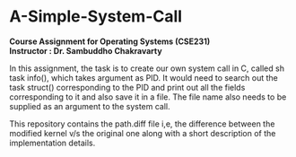 # A-Simple-System-Call

<b> Course Assignment for Operating Systems (CSE231) </b><br>
<b> Instructor : Dr. Sambuddho Chakravarty </b>

In this assignment, the task is to create our own system call in C, called sh task info(), which takes argument as PID. It would need to search out the task struct() corresponding 
to the PID and print out all the fields corresponding to it and also save it in a file. The file name also needs to be supplied as an argument to the system call.

This repository contains the path.diff file i,e, the difference between the modified kernel v/s the original one along with a short description of the implementation details.
